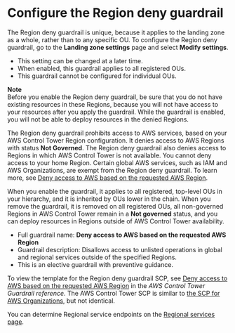 # Configure the Region deny guardrail<a name="region-deny"></a>

The Region deny guardrail is unique, because it applies to the landing zone as a whole, rather than to any specific OU\. To configure the Region deny guardrail, go to the **Landing zone settings** page and select **Modify settings**\. 
+ This setting can be changed at a later time\.
+ When enabled, this guardrail applies to all registered OUs\.
+ This guardrail cannot be configured for individual OUs\.

**Note**  
Before you enable the Region deny guardrail, be sure that you do not have existing resources in these Regions, because you will not have access to your resources after you apply the guardrail\. While the guardrail is enabled, you will not be able to deploy resources in the denied Regions\.

The Region deny guardrail prohibits access to AWS services, based on your AWS Control Tower Region configuration\. It denies access to AWS Regions with status **Not Governed**\. The Region deny guardrail also denies access to Regions in which AWS Control Tower is not available\. You cannot deny access to your home Region\. Certain global AWS services, such as IAM and AWS Organizations, are exempt from the Region deny guardrail\. To learn more, see [Deny access to AWS based on the requested AWS Region](data-residency-guardrails.md#primary-region-deny-policy)\.

When you enable the guardrail, it applies to all registered, top\-level OUs in your hierarchy, and it is inherited by OUs lower in the chain\. When you remove the guardrail, it is removed on all registered OUs, all non\-governed Regions in AWS Control Tower remain in a **Not governed** status, and you can deploy resources in Regions outside of AWS Control Tower availability\.
+ Full guardrail name: **Deny access to AWS based on the requested AWS Region**
+ Guardrail description: Disallows access to unlisted operations in global and regional services outside of the specified Regions\.
+ This is an elective guardrail with preventive guidance\.

To view the template for the Region deny guardrail SCP, see [Deny access to AWS based on the requested AWS Region](data-residency-guardrails.md#primary-region-deny-policy) in the *AWS Control Tower Guardrail reference*\. The AWS Control Tower SCP is similar to [the SCP for AWS Organizations](https://docs.aws.amazon.com/organizations/latest/userguide/orgs_manage_policies_scps_examples_general.html#example-scp-deny-region), but not identical\.

You can determine Regional service endpoints on the [Regional services page](http://aws.amazon.com/about-aws/global-infrastructure/regional-product-services)\.